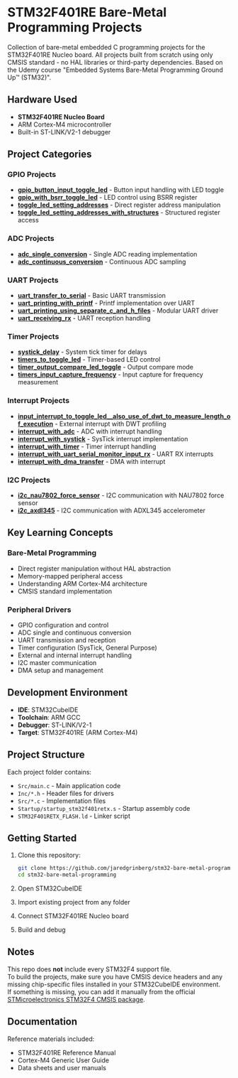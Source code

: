 # STM32F401RE Bare-Metal Programming Projects

Collection of bare-metal embedded C programming projects for the STM32F401RE Nucleo board. All projects built from scratch using only CMSIS standard - no HAL libraries or third-party dependencies. Based on the Udemy course "Embedded Systems Bare-Metal Programming Ground Up™ (STM32)".

## Hardware Used

- **STM32F401RE Nucleo Board**
- ARM Cortex-M4 microcontroller
- Built-in ST-LINK/V2-1 debugger

## Project Categories

### GPIO Projects
- **[gpio_button_input_toggle_led](gpio_button_input_toggle_led/)** - Button input handling with LED toggle
- **[gpio_with_bsrr_toggle_led](gpio_with_bsrr_toggle_led/)** - LED control using BSRR register
- **[toggle_led_setting_addresses](toggle_led_setting_addresses/)** - Direct register address manipulation
- **[toggle_led_setting_addresses_with_structures](toggle_led_setting_addresses_with_structures/)** - Structured register access

### ADC Projects
- **[adc_single_conversion](adc_single_conversion/)** - Single ADC reading implementation
- **[adc_continuous_conversion](adc_continuous_conversion/)** - Continuous ADC sampling

### UART Projects
- **[uart_transfer_to_serial](uart_transfer_to_serial/)** - Basic UART transmission
- **[uart_printing_with_printf](uart_printing_with_printf/)** - Printf implementation over UART
- **[uart_printing_using_separate_c_and_h_files](uart_printing_using_separate_c_and_h_files/)** - Modular UART driver
- **[uart_receiving_rx](uart_receiving_rx/)** - UART reception handling

### Timer Projects
- **[systick_delay](systick_delay/)** - System tick timer for delays
- **[timers_to_toggle_led](timers_to_toggle_led/)** - Timer-based LED control
- **[timer_output_compare_led_toggle](timer_output_compare_led_toggle/)** - Output compare mode
- **[timers_input_capture_frequency](timers_input_capture_frequency/)** - Input capture for frequency measurement

### Interrupt Projects
- **[input_interrupt_to_toggle_led__also_use_of_dwt_to_measure_length_of_execution](input_interrupt_to_toggle_led__also_use_of_dwt_to_measure_length_of_execution/)** - External interrupt with DWT profiling
- **[interrupt_with_adc](interrupt_with_adc/)** - ADC with interrupt handling
- **[interrupt_with_systick](interrupt_with_systick/)** - SysTick interrupt implementation
- **[interrupt_with_timer](interrupt_with_timer/)** - Timer interrupt handling
- **[interrupt_with_uart_serial_monitor_input_rx](interrupt_with_uart_serial_monitor_input_rx/)** - UART RX interrupts
- **[interrupt_with_dma_transfer](interrupt_with_dma_transfer/)** - DMA with interrupt

### I2C Projects
- **[i2c_nau7802_force_sensor](i2c_nau7802_force_sensor/)** - I2C communication with NAU7802 force sensor
- **[i2c_axdl345](i2c_axdl345/)** - I2C communication with ADXL345 accelerometer

## Key Learning Concepts

### Bare-Metal Programming
- Direct register manipulation without HAL abstraction
- Memory-mapped peripheral access
- Understanding ARM Cortex-M4 architecture
- CMSIS standard implementation

### Peripheral Drivers
- GPIO configuration and control
- ADC single and continuous conversion
- UART transmission and reception
- Timer configuration (SysTick, General Purpose)
- External and internal interrupt handling
- I2C master communication
- DMA setup and management

## Development Environment

- **IDE**: STM32CubeIDE
- **Toolchain**: ARM GCC
- **Debugger**: ST-LINK/V2-1
- **Target**: STM32F401RE (ARM Cortex-M4)

## Project Structure

Each project folder contains:
- `Src/main.c` - Main application code
- `Inc/*.h` - Header files for drivers
- `Src/*.c` - Implementation files
- `Startup/startup_stm32f401retx.s` - Startup assembly code
- `STM32F401RETX_FLASH.ld` - Linker script

## Getting Started

1. Clone this repository:
   ```bash
   git clone https://github.com/jaredgrinberg/stm32-bare-metal-programming.git
   cd stm32-bare-metal-programming
   ```

2. Open STM32CubeIDE
3. Import existing project from any folder
4. Connect STM32F401RE Nucleo board
5. Build and debug

## Notes

This repo does **not** include every STM32F4 support file.  
To build the projects, make sure you have CMSIS device headers and any missing chip-specific files installed in your STM32CubeIDE environment.  
If something is missing, you can add it manually from the official [STMicroelectronics STM32F4 CMSIS package](https://www.st.com/en/embedded-software/stm32cubef4.html).

## Documentation

Reference materials included:
- STM32F401RE Reference Manual
- Cortex-M4 Generic User Guide
- Data sheets and user manuals

